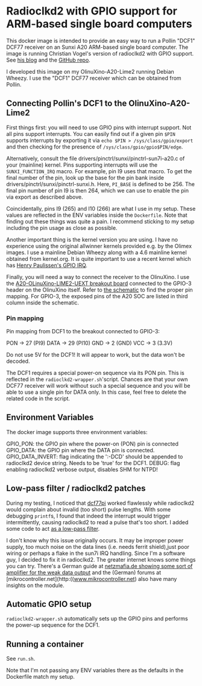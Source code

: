 # Radioclkd2 with GPIO support for ARM-based single board computers #

This docker image is intended to provide an easy way to run a Pollin "DCF1" DCF77 receiver on an
Sunxi A20 ARM-based single board computer. The image is running Christian Vogel's version of radioclkd2
with GPIO support. See [his blog](http://vogelchr.blogspot.de/2013/09/dcf77-via-gpio-on-raspberry-pi-patched.html)
and the [GitHub repo](https://github.com/vogelchr/radioclkd2).

I developed this image on my OlinuXino-A20-Lime2 running Debian Wheezy. I use the "DCF1" DCF77 receiver
which can be obtained from Pollin.

## Connecting Pollin's DCF1 to the OlinuXino-A20-Lime2 ##

First things first: you will need to use GPIO pins with interrupt support. Not all
pins support interrupts. You can easily find out if a given pin `$PIN` supports interrupts
by exporting it via `echo $PIN > /sys/class/gpio/export` and then checking for the presence
of `/sys/class/gpio/gpio$PIN/edge`.

Alternatively, consult the file drivers/pinctrl/sunxi/pinctrl-sun7i-a20.c of your
(mainline) kernel. Pins supporting interrupts will use the `SUNXI_FUNCTION_IRQ` macro. For example, pin I9 uses
that macro. To get the final number of the pin, look up the base for the pin bank inside drivers/pinctrl/sunxi/pinctrl-sunxi.h.
Here, `PI_BASE` is defined to be 256. The final pin number of pin I9 is then 264, which we can use to enable the pin
via export as described above.

Coincidentally, pins I9 (265) and I10 (266) are what I use in my setup. These values are reflected
in the ENV variables inside the `Dockerfile`. Note that finding out these things was quite a pain.
I recommend sticking to my setup including the pin usage as close as possible.

Another important thing is the kernel version you are using. I have no experience using the
original allwinner kernels provided e.g. by the Olimex images. I use a mainline Debian Wheezy
along with a 4.6 mainline kernel obtained from kernel.org. It is quite important to use a recent
kernel which has [Henry Paulissen's GPIO IRQ](https://groups.google.com/d/topic/linux-sunxi/2a1p-zg24RQ/discussion).

Finally, you will need a way to connect the receiver to the OlinuXino. I use the 
[A20-OLinuXino-LIME2-UEXT breakout board](https://www.olimex.com/Products/OLinuXino/A20/A20-OLinuXino-LIME2-UEXT/open-source-hardware)
connected to the GPIO-3 header on the OlinuXino itself. Refer to
[the schematic](https://www.olimex.com/Products/OLinuXino/A20/A20-OLinuXino-LIME2-UEXT/resources/A20-OLinuXino-Lime2-UEXT_sch.pdf)
to find the proper pin mapping. For GPIO-3, the exposed pins of the A20 SOC
are listed in third column inside the schematic.


### Pin mapping ###

Pin mapping from DCF1 to the breakout connected to GPIO-3:

PON  -> 27 (PI9)
DATA -> 29 (PI10)
GND  -> 2 (GND)
VCC  -> 3 (3.3V)

Do not use 5V for the DCF1! It will appear to work, but the data won't be decoded.

The DCF1 requires a special power-on sequence via its PON pin. This is reflected in the
`radioclkd2-wrapper.sh`'script. Chances are that your own DCF77 receiver will work
without such a special sequence and you will be able to use a single pin for DATA only.
In this case, feel free to delete the related
code in the script. 

## Environment Variables ##

The docker image supports three environment variables:

GPIO\_PON: the GPIO pin where the power-on (PON) pin is connected
GPIO\_DATA: the GPIO pin where the DATA pin is connected.
GPIO\_DATA\_INVERT: flag indicating the ':-DCD' should be appended to radioclkd2 device string. Needs to be 'true' for the DCF1.
DEBUG: flag enabling radioclkd2 verbose output, disables SHM for NTPD!

## Low-pass filter / radioclkd2 patches ##

During my testing, I noticed that [dcf77pi](https://github.com/rene0/dcf77pi) worked flawlessly
while radioclkd2 would complain about invalid (too short) pulse lengths. With some debugging `printf`s,
I found that indeed the interrupt would trigger intermittently, causing radioclkd2 to read a pulse that's
too short. I added some code to act [as a low-pass filter](https://github.com/vogelchr/radioclkd2/pull/2).

I don't know why this issue originally occurs. It may be improper power supply, too much noise on the data
lines (i.e. needs ferrit shield),just poor wiring or perhaps a flake in the sun7i IRQ handling.
Since I'm a software guy, I decided to fix it in radioclkd2. The greater internet knows some things you can
try. There's a German guide at [netzmafia.de showing some sort of amplifier for the weak data output](http://www.netzmafia.de/skripten/hardware/RasPi/Projekt-DCF77/)
and the (German) forums at [mikrocontroller.net](http:((www.mikrocontroller.net) also have many insights
on the module.

## Automatic GPIO setup ##

`radioclkd2-wrapper.sh` automatically sets up the GPIO pins and performs the
power-up sequence for the DCF1.

## Running a container ##

See `run.sh`.

Note that I'm not passing any ENV variables there as the defaults in the Dockerfile
match my setup.

